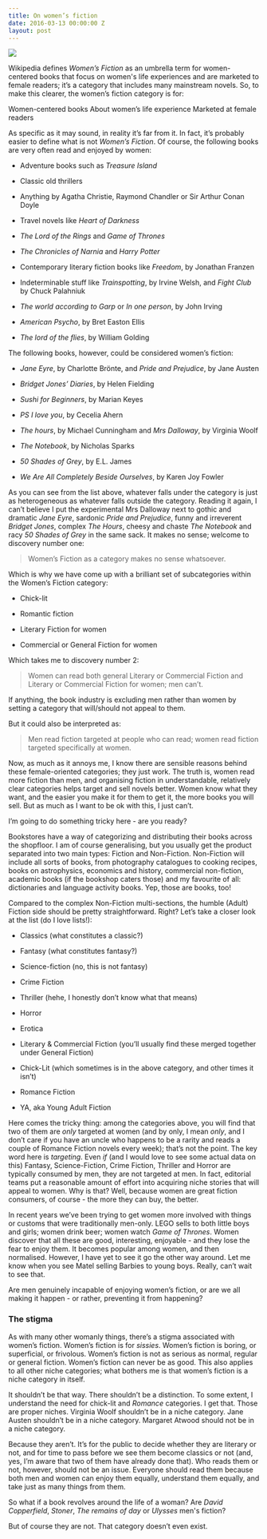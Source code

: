 ```yaml
---
title: On women’s fiction
date: 2016-03-13 00:00:00 Z
layout: post
---
```


![](https://snap-photos.s3.amazonaws.com/img-thumbs/960w/TFGZBZ1EEV.jpg)
<br />

Wikipedia defines *Women’s Fiction* as an umbrella term for women-centered books that focus on women's life experiences and are marketed to female readers; it’s a category that includes many mainstream novels. So, to make this clearer, the women’s fiction category is for:

Women-centered books
About women’s life experience
Marketed at female readers

As specific as it may sound, in reality it’s far from it. In fact, it’s probably easier to define what is not *Women’s Fiction*. Of course, the following books are very often read and enjoyed by women:

* Adventure books such as *Treasure Island*

* Classic old thrillers

* Anything by Agatha Christie, Raymond Chandler or Sir Arthur Conan Doyle

* Travel novels like *Heart of Darkness*

* *The Lord of the Rings* and *Game of Thrones*

* *The Chronicles of Narnia* and *Harry Potter*

* Contemporary literary fiction books like *Freedom*, by Jonathan Franzen

* Indeterminable stuff like *Trainspotting*, by Irvine Welsh, and *Fight Club* by Chuck Palahniuk

* *The world according to Garp* or *In one person*, by John Irving

* *American Psycho*, by Bret Easton Ellis

* *The lord of the flies*, by William Golding

The following books, however, could be considered women’s fiction:

* *Jane Eyre*, by Charlotte Brönte, and *Pride and Prejudice*, by Jane Austen

* *Bridget Jones’ Diaries*, by Helen Fielding

* *Sushi for Beginners*, by Marian Keyes

* *PS I love you*, by Cecelia Ahern

* *The hours*, by Michael Cunningham and *Mrs Dalloway*, by Virginia Woolf

* *The Notebook*, by Nicholas Sparks

* *50 Shades of Grey*, by E.L. James

* *We Are All Completely Beside Ourselves*, by Karen Joy Fowler

As you can see from the list above, whatever falls under the category is just as heterogeneous as whatever falls outside the category. Reading it again, I can’t believe I put the experimental Mrs Dalloway next to gothic and dramatic *Jane Eyre*, sardonic *Pride and Prejudice*, funny and irreverent *Bridget Jones*, complex *The Hours*, cheesy and chaste *The Notebook* and racy *50 Shades of Grey* in the same sack. It makes no sense; welcome to discovery number one:

> Women’s Fiction as a category makes no sense whatsoever.

Which is why we have come up with a brilliant set of subcategories within the Women’s Fiction category:

* Chick-lit

* Romantic fiction

* Literary Fiction for women

* Commercial or General Fiction for women

Which takes me to discovery number 2:

> Women can read both general Literary or Commercial Fiction and Literary or Commercial Fiction for women; men can’t.

If anything, the book industry is excluding men rather than women by setting a category that will/should not appeal to them.

But it could also be interpreted as:

> Men read fiction targeted at people who can read; women read fiction targeted specifically at women.

Now, as much as it annoys me, I know there are sensible reasons behind these female-oriented categories; they just work. The truth is, women read more fiction than men, and organising fiction in understandable, relatively clear categories helps target and sell novels better. Women know what they want, and the easier you make it for them to get it, the more books you will sell. But as much as I want to be ok with this, I just can’t.

I’m going to do something tricky here - are you ready?

Bookstores have a way of categorizing and distributing their books across the shopfloor. I am of course generalising, but you usually get the product separated into two main types: Fiction and Non-Fiction. Non-Fiction will include all sorts of books, from photography catalogues to cooking recipes, books on astrophysics, economics and history, commercial non-fiction, academic books (if the bookshop caters those) and my favourite of all: dictionaries and language activity books. Yep, those are books, too!

Compared to the complex Non-Fiction multi-sections, the humble (Adult) Fiction side should be pretty straightforward. Right? Let’s take a closer look at the list (do I love lists!):

* Classics (what constitutes a classic?)

* Fantasy (what constitutes fantasy?)

* Science-fiction (no, this is not fantasy)

* Crime Fiction

* Thriller (hehe, I honestly don’t know what that means)

* Horror

* Erotica

* Literary & Commercial Fiction (you’ll usually find these merged together under General Fiction)

* Chick-Lit (which sometimes is in the above category, and other times it isn’t)

* Romance Fiction

* YA, aka Young Adult Fiction

Here comes the tricky thing: among the categories above, you will find that two of them are *only* targeted at women (and by only, I mean *only*, and I don’t care if you have an uncle who happens to be a rarity and reads a couple of Romance Fiction novels every week); that’s not the point. The key word here is *targeting*. Even *if* (and I would love to see some actual data on this) Fantasy, Science-Fiction, Crime Fiction, Thriller and Horror are typically consumed by men, they are not targeted at men. In fact, editorial teams put a reasonable amount of effort into acquiring niche stories that will appeal to women. Why is that? Well, because women are great fiction consumers, of course - the more they can buy, the better.

In recent years we’ve been trying to get women more involved with things or customs that were traditionally men-only. LEGO sells to both little boys and girls; women drink beer; women watch *Game of Thrones*. Women discover that all these are good, interesting, enjoyable - and they lose the fear to enjoy them. It becomes popular among women, and then normalised. However, I have yet to see it go the other way around. Let me know when you see Matel selling Barbies to young boys. Really, can’t wait to see that.

Are men genuinely incapable of enjoying women’s fiction, or are we all making it happen - or rather, preventing it from happening?

### The stigma

As with many other womanly things, there’s a stigma associated with women’s fiction. Women’s fiction is for *sissies*. Women’s fiction is boring, or superficial, or frivolous. Women’s fiction is not as serious as normal, regular or general fiction. Women’s fiction can never be as good. This also applies to all other niche categories; what bothers me is that women’s fiction is a niche category in itself.

It shouldn’t be that way. There shouldn’t be a distinction. To some extent, I understand the need for chick-lit and *Romance* categories. I get that. Those are proper niches. Virginia Woolf shouldn’t be in a niche category. Jane Austen shouldn’t be in a niche category. Margaret Atwood should not be in a niche category.

Because they aren’t. It’s for the public to decide whether they are literary or not, and for time to pass before we see them become classics or not (and, yes, I’m aware that two of them have already done that). Who reads them or not, however, should not be an issue. Everyone should read them because both men and women can enjoy them equally, understand them equally, and take just as many things from them.

So what if a book revolves around the life of a woman? Are *David Copperfield*, *Stoner*, *The remains of day* or *Ulysses* men's fiction?

But of course they are not. That category doesn’t even exist.